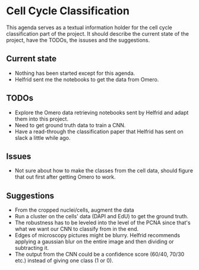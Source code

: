 # Cell Cycle Classification

This agenda serves as a textual information holder for the cell cycle classification part of the project.
It should describe the current state of the project, have the TODOs, the issuses and the suggestions.

## Current state
- Nothing has been started except for this agenda.
- Helfrid sent me the notebooks to get the data from Omero.

## TODOs
- Explore the Omero data retrieving notebooks sent by Helfrid and adapt them into this project.
- Need to get ground truth data to train a CNN.
- Have a read-through the classification paper that Helfrid has sent on slack a little while ago.

## Issues
- Not sure about how to make the classes from the cell data, should figure that out first after getting Omero to work.

## Suggestions
- From the cropped nuclei/cells, augment the data
- Run a cluster on the cells' data (DAPI and EdU) to get the ground truth.
- The robustness has to be leveled into the level of the PCNA since that's what we want our CNN to classify from in the end.
- Edges of microscopy pictures might be blurry. Helfrid recommends applying a gaussian blur on the entire image and then dividing or subtracting it.
- The output from the CNN could be a confidence score (60/40, 70/30 etc.) instead of giving one class (1 or 0).